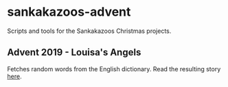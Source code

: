 # sankakazoos-advent
Scripts and tools for the Sankakazoos Christmas projects.

## Advent 2019 - Louisa's Angels
Fetches random words from the English dictionary. Read the resulting story [here](https://archiveofourown.org/works/21963916 "Louisa's Angels").

